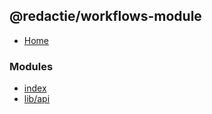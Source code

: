 ## @redactie/workflows-module

- [Home](../wiki/Home)

### Modules

- [index](../wiki/index)
- [lib/api](../wiki/lib.api)
